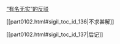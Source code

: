 [“有名无实”的反驳](part0102.html#sigil_toc_id_135)

[[part0102.html#sigil_toc_id_136\|不求甚解]]

[[part0102.html#sigil_toc_id_137\|后记]]